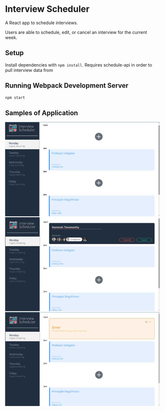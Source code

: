 # Interview Scheduler

A React app to schedule interviews. 

Users are able to schedule, edit, or cancel an interview for the current week.

## Setup

Install dependencies with `npm install`.
Requires schedule-api in order to pull interview data from

## Running Webpack Development Server

```sh
npm start
```

## Samples of Application
!["Main View"](/img/main.jpg)
!["Adding/Editing View"](/img/adding.jpg)
!["Error View"](/img/error.jpg)